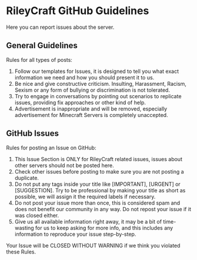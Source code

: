 # RileyCraft GitHub Guidelines

Here you can report issues about the server.

## General Guidelines

Rules for all types of posts:

1. Follow our templates for Issues, it is designed to tell you what exact information we need and how you should present it to us.
2. Be nice and give constructive criticism. Insulting, Harassment, Racism, Sexism or any form of bullying or discrimination is not tolerated.
3. Try to engage in conversations by pointing out scenarios to replicate issues, providing fix approaches or other kind of help.
4. Advertisement is inappropriate and will be removed, especially advertisement for Minecraft Servers is completely unaccepted.

## GitHub Issues

Rules for posting an Issue on GitHub:

1. This Issue Section is ONLY for RileyCraft related issues, issues about other servers should not be posted here.
2. Check other issues before posting to make sure you are not posting a duplicate.
3. Do not put any tags inside your title like [IMPORTANT], [URGENT] or [SUGGESTION]. Try to be professional by making your title as short as possible, we will assign it the required labels if necessary.
4. Do not post your issue more than once, this is considered spam and does not benefit our community in any way. Do not repost your issue if it was closed either.
5. Give us all available information right away, it may be a bit of time-wasting for us to keep asking for more info, and this includes any information to reproduce your issue step-by-step.

Your Issue will be CLOSED WITHOUT WARNING if we think you violated these Rules.
